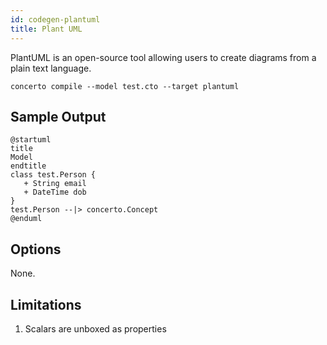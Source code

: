 ```yaml
---
id: codegen-plantuml
title: Plant UML
---
```


PlantUML is an open-source tool allowing users to create diagrams from a plain text language.

```base
concerto compile --model test.cto --target plantuml
```

## Sample Output

```
@startuml
title
Model
endtitle
class test.Person {
   + String email
   + DateTime dob
}
test.Person --|> concerto.Concept
@enduml
```

## Options

None.

## Limitations

1. Scalars are unboxed as properties